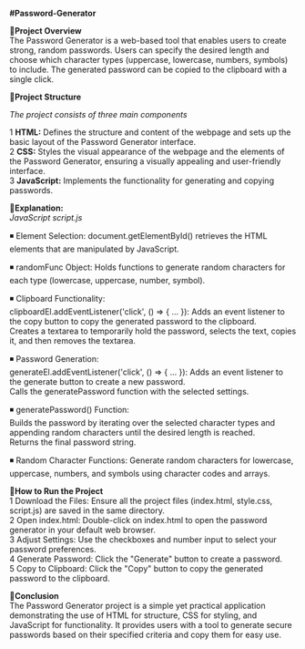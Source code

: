 **#Password-Generator** <br>

🌟**Project Overview**<br>
The Password Generator is a web-based tool that enables users to create strong, random passwords. Users can specify the desired length and choose which character types (uppercase, lowercase, numbers, symbols) to include. The generated password can be copied to the clipboard with a single click.<br>

🌟**Project Structure**<br>

_The project consists of three main components_<br>

1 **HTML:** Defines the structure and content of the webpage and sets up the basic layout of the Password Generator interface.<br>
2 **CSS:** Styles the visual appearance of the webpage and the elements of the Password Generator, ensuring a visually appealing and user-friendly interface.<br>
3 **JavaScript:** Implements the functionality for generating and copying passwords.<br>

🌟**Explanation:**<br>
_JavaScript script.js_<br>

◾ Element Selection: document.getElementById() retrieves the HTML elements that are manipulated by JavaScript.<br>

◾ randomFunc Object: Holds functions to generate random characters for each type (lowercase, uppercase, number, symbol).<br>

◾ Clipboard Functionality:<br>
clipboardEl.addEventListener('click', () => { ... }): Adds an event listener to the copy button to copy the generated password to the clipboard.<br>
Creates a textarea to temporarily hold the password, selects the text, copies it, and then removes the textarea.<br>

◾ Password Generation:<br>
generateEl.addEventListener('click', () => { ... }): Adds an event listener to the generate button to create a new password.<br>
Calls the generatePassword function with the selected settings.<br>

◾ generatePassword() Function:<br>
Builds the password by iterating over the selected character types and appending random characters until the desired length is reached.<br>
Returns the final password string.<br>

◾ Random Character Functions: Generate random characters for lowercase, uppercase, numbers, and symbols using character codes and arrays.<br>

🌟**How to Run the Project**<br>
1 Download the Files: Ensure all the project files (index.html, style.css, script.js) are saved in the same directory.<br>
2 Open index.html: Double-click on index.html to open the password generator in your default web browser.<br>
3 Adjust Settings: Use the checkboxes and number input to select your password preferences.<br>
4 Generate Password: Click the "Generate" button to create a password.<br>
5 Copy to Clipboard: Click the "Copy" button to copy the generated password to the clipboard.<br>

🌟**Conclusion**<br>
The Password Generator project is a simple yet practical application demonstrating the use of HTML for structure, CSS for styling, and JavaScript for functionality. It provides users with a tool to generate secure passwords based on their specified criteria and copy them for easy use.<br>

